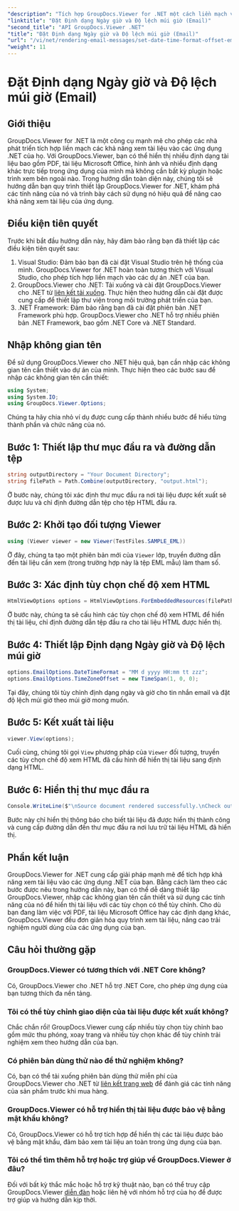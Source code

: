 ```yaml
---
"description": "Tích hợp GroupDocs.Viewer for .NET một cách liền mạch vào các ứng dụng của bạn để có khả năng xem tài liệu mạnh mẽ. Nâng cao trải nghiệm người dùng với các tùy chọn có thể tùy chỉnh."
"linktitle": "Đặt Định dạng Ngày giờ và Độ lệch múi giờ (Email)"
"second_title": "API GroupDocs.Viewer .NET"
"title": "Đặt Định dạng Ngày giờ và Độ lệch múi giờ (Email)"
"url": "/vi/net/rendering-email-messages/set-date-time-format-offset-email/"
"weight": 11
---
```


# Đặt Định dạng Ngày giờ và Độ lệch múi giờ (Email)


## Giới thiệu
GroupDocs.Viewer for .NET là một công cụ mạnh mẽ cho phép các nhà phát triển tích hợp liền mạch các khả năng xem tài liệu vào các ứng dụng .NET của họ. Với GroupDocs.Viewer, bạn có thể hiển thị nhiều định dạng tài liệu bao gồm PDF, tài liệu Microsoft Office, hình ảnh và nhiều định dạng khác trực tiếp trong ứng dụng của mình mà không cần bất kỳ plugin hoặc trình xem bên ngoài nào. Trong hướng dẫn toàn diện này, chúng tôi sẽ hướng dẫn bạn quy trình thiết lập GroupDocs.Viewer for .NET, khám phá các tính năng của nó và trình bày cách sử dụng nó hiệu quả để nâng cao khả năng xem tài liệu của ứng dụng.
## Điều kiện tiên quyết
Trước khi bắt đầu hướng dẫn này, hãy đảm bảo rằng bạn đã thiết lập các điều kiện tiên quyết sau:
1. Visual Studio: Đảm bảo bạn đã cài đặt Visual Studio trên hệ thống của mình. GroupDocs.Viewer for .NET hoàn toàn tương thích với Visual Studio, cho phép tích hợp liền mạch vào các dự án .NET của bạn.
2. GroupDocs.Viewer cho .NET: Tải xuống và cài đặt GroupDocs.Viewer cho .NET từ [liên kết tải xuống](https://releases.groupdocs.com/viewer/net/). Thực hiện theo hướng dẫn cài đặt được cung cấp để thiết lập thư viện trong môi trường phát triển của bạn.
3. .NET Framework: Đảm bảo rằng bạn đã cài đặt phiên bản .NET Framework phù hợp. GroupDocs.Viewer cho .NET hỗ trợ nhiều phiên bản .NET Framework, bao gồm .NET Core và .NET Standard.

## Nhập không gian tên
Để sử dụng GroupDocs.Viewer cho .NET hiệu quả, bạn cần nhập các không gian tên cần thiết vào dự án của mình. Thực hiện theo các bước sau để nhập các không gian tên cần thiết:

```csharp
using System;
using System.IO;
using GroupDocs.Viewer.Options;
```


Chúng ta hãy chia nhỏ ví dụ được cung cấp thành nhiều bước để hiểu từng thành phần và chức năng của nó.
## Bước 1: Thiết lập thư mục đầu ra và đường dẫn tệp
```csharp
string outputDirectory = "Your Document Directory";
string filePath = Path.Combine(outputDirectory, "output.html");
```
Ở bước này, chúng tôi xác định thư mục đầu ra nơi tài liệu được kết xuất sẽ được lưu và chỉ định đường dẫn tệp cho tệp HTML đầu ra.
## Bước 2: Khởi tạo đối tượng Viewer
```csharp
using (Viewer viewer = new Viewer(TestFiles.SAMPLE_EML))
```
Ở đây, chúng ta tạo một phiên bản mới của `Viewer` lớp, truyền đường dẫn đến tài liệu cần xem (trong trường hợp này là tệp EML mẫu) làm tham số.
## Bước 3: Xác định tùy chọn chế độ xem HTML
```csharp
HtmlViewOptions options = HtmlViewOptions.ForEmbeddedResources(filePath);
```
Ở bước này, chúng ta sẽ cấu hình các tùy chọn chế độ xem HTML để hiển thị tài liệu, chỉ định đường dẫn tệp đầu ra cho tài liệu HTML được hiển thị.
## Bước 4: Thiết lập Định dạng Ngày giờ và Độ lệch múi giờ
```csharp
options.EmailOptions.DateTimeFormat = "MM d yyyy HH:mm tt zzz";
options.EmailOptions.TimeZoneOffset = new TimeSpan(1, 0, 0);
```
Tại đây, chúng tôi tùy chỉnh định dạng ngày và giờ cho tin nhắn email và đặt độ lệch múi giờ theo múi giờ mong muốn.
## Bước 5: Kết xuất tài liệu
```csharp
viewer.View(options);
```
Cuối cùng, chúng tôi gọi `View` phương pháp của `Viewer` đối tượng, truyền các tùy chọn chế độ xem HTML đã cấu hình để hiển thị tài liệu sang định dạng HTML.
## Bước 6: Hiển thị thư mục đầu ra
```csharp
Console.WriteLine($"\nSource document rendered successfully.\nCheck output in {outputDirectory}.");
```
Bước này chỉ hiển thị thông báo cho biết tài liệu đã được hiển thị thành công và cung cấp đường dẫn đến thư mục đầu ra nơi lưu trữ tài liệu HTML đã hiển thị.

## Phần kết luận
GroupDocs.Viewer for .NET cung cấp giải pháp mạnh mẽ để tích hợp khả năng xem tài liệu vào các ứng dụng .NET của bạn. Bằng cách làm theo các bước được nêu trong hướng dẫn này, bạn có thể dễ dàng thiết lập GroupDocs.Viewer, nhập các không gian tên cần thiết và sử dụng các tính năng của nó để hiển thị tài liệu với các tùy chọn có thể tùy chỉnh. Cho dù bạn đang làm việc với PDF, tài liệu Microsoft Office hay các định dạng khác, GroupDocs.Viewer đều đơn giản hóa quy trình xem tài liệu, nâng cao trải nghiệm người dùng của các ứng dụng của bạn.
## Câu hỏi thường gặp
### GroupDocs.Viewer có tương thích với .NET Core không?
Có, GroupDocs.Viewer cho .NET hỗ trợ .NET Core, cho phép ứng dụng của bạn tương thích đa nền tảng.
### Tôi có thể tùy chỉnh giao diện của tài liệu được kết xuất không?
Chắc chắn rồi! GroupDocs.Viewer cung cấp nhiều tùy chọn tùy chỉnh bao gồm mức thu phóng, xoay trang và nhiều tùy chọn khác để tùy chỉnh trải nghiệm xem theo hướng dẫn của bạn.
### Có phiên bản dùng thử nào để thử nghiệm không?
Có, bạn có thể tải xuống phiên bản dùng thử miễn phí của GroupDocs.Viewer cho .NET từ [liên kết trang web](https://releases.groupdocs.com/viewer/net/) để đánh giá các tính năng của sản phẩm trước khi mua hàng.
### GroupDocs.Viewer có hỗ trợ hiển thị tài liệu được bảo vệ bằng mật khẩu không?
Có, GroupDocs.Viewer có hỗ trợ tích hợp để hiển thị các tài liệu được bảo vệ bằng mật khẩu, đảm bảo xem tài liệu an toàn trong ứng dụng của bạn.
### Tôi có thể tìm thêm hỗ trợ hoặc trợ giúp về GroupDocs.Viewer ở đâu?
Đối với bất kỳ thắc mắc hoặc hỗ trợ kỹ thuật nào, bạn có thể truy cập GroupDocs.Viewer [diễn đàn](https://forum.groupdocs.com/c/viewer/9) hoặc liên hệ với nhóm hỗ trợ của họ để được trợ giúp và hướng dẫn kịp thời.